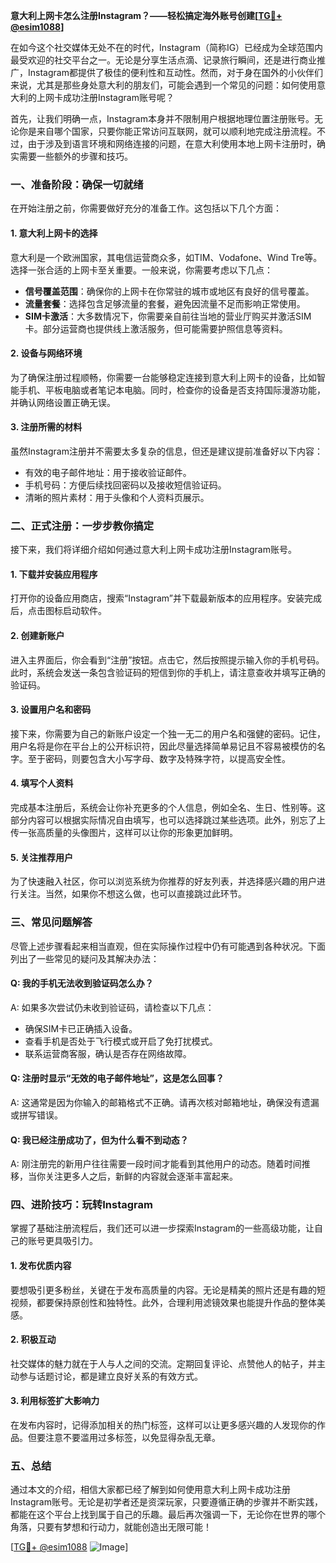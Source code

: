 **意大利上网卡怎么注册Instagram？——轻松搞定海外账号创建[[TG💪+ @esim1088](https://t.me/s/esim1088)]**

在如今这个社交媒体无处不在的时代，Instagram（简称IG）已经成为全球范围内最受欢迎的社交平台之一。无论是分享生活点滴、记录旅行瞬间，还是进行商业推广，Instagram都提供了极佳的便利性和互动性。然而，对于身在国外的小伙伴们来说，尤其是那些身处意大利的朋友们，可能会遇到一个常见的问题：如何使用意大利的上网卡成功注册Instagram账号呢？

首先，让我们明确一点，Instagram本身并不限制用户根据地理位置注册账号。无论你是来自哪个国家，只要你能正常访问互联网，就可以顺利地完成注册流程。不过，由于涉及到语言环境和网络连接的问题，在意大利使用本地上网卡注册时，确实需要一些额外的步骤和技巧。

### 一、准备阶段：确保一切就绪

在开始注册之前，你需要做好充分的准备工作。这包括以下几个方面：

#### 1. 意大利上网卡的选择
意大利是一个欧洲国家，其电信运营商众多，如TIM、Vodafone、Wind Tre等。选择一张合适的上网卡至关重要。一般来说，你需要考虑以下几点：
- **信号覆盖范围**：确保你的上网卡在你常驻的城市或地区有良好的信号覆盖。
- **流量套餐**：选择包含足够流量的套餐，避免因流量不足而影响正常使用。
- **SIM卡激活**：大多数情况下，你需要亲自前往当地的营业厅购买并激活SIM卡。部分运营商也提供线上激活服务，但可能需要护照信息等资料。

#### 2. 设备与网络环境
为了确保注册过程顺畅，你需要一台能够稳定连接到意大利上网卡的设备，比如智能手机、平板电脑或者笔记本电脑。同时，检查你的设备是否支持国际漫游功能，并确认网络设置正确无误。

#### 3. 注册所需的材料
虽然Instagram注册并不需要太多复杂的信息，但还是建议提前准备好以下内容：
- 有效的电子邮件地址：用于接收验证邮件。
- 手机号码：方便后续找回密码以及接收短信验证码。
- 清晰的照片素材：用于头像和个人资料页展示。

### 二、正式注册：一步步教你搞定

接下来，我们将详细介绍如何通过意大利上网卡成功注册Instagram账号。

#### 1. 下载并安装应用程序
打开你的设备应用商店，搜索“Instagram”并下载最新版本的应用程序。安装完成后，点击图标启动软件。

#### 2. 创建新账户
进入主界面后，你会看到“注册”按钮。点击它，然后按照提示输入你的手机号码。此时，系统会发送一条包含验证码的短信到你的手机上，请注意查收并填写正确的验证码。

#### 3. 设置用户名和密码
接下来，你需要为自己的新账户设定一个独一无二的用户名和强健的密码。记住，用户名将是你在平台上的公开标识符，因此尽量选择简单易记且不容易被模仿的名字。至于密码，则要包含大小写字母、数字及特殊字符，以提高安全性。

#### 4. 填写个人资料
完成基本注册后，系统会让你补充更多的个人信息，例如全名、生日、性别等。这部分内容可以根据实际情况自由填写，也可以选择跳过某些选项。此外，别忘了上传一张高质量的头像图片，这样可以让你的形象更加鲜明。

#### 5. 关注推荐用户
为了快速融入社区，你可以浏览系统为你推荐的好友列表，并选择感兴趣的用户进行关注。当然，如果你不想这么做，也可以直接跳过此环节。

### 三、常见问题解答

尽管上述步骤看起来相当直观，但在实际操作过程中仍有可能遇到各种状况。下面列出了一些常见的疑问及其解决办法：

#### Q: 我的手机无法收到验证码怎么办？
A: 如果多次尝试仍未收到验证码，请检查以下几点：
- 确保SIM卡已正确插入设备。
- 查看手机是否处于飞行模式或开启了免打扰模式。
- 联系运营商客服，确认是否存在网络故障。

#### Q: 注册时显示“无效的电子邮件地址”，这是怎么回事？
A: 这通常是因为你输入的邮箱格式不正确。请再次核对邮箱地址，确保没有遗漏或拼写错误。

#### Q: 我已经注册成功了，但为什么看不到动态？
A: 刚注册完的新用户往往需要一段时间才能看到其他用户的动态。随着时间推移，当你关注更多人之后，新鲜的内容就会逐渐丰富起来。

### 四、进阶技巧：玩转Instagram

掌握了基础注册流程后，我们还可以进一步探索Instagram的一些高级功能，让自己的账号更具吸引力。

#### 1. 发布优质内容
要想吸引更多粉丝，关键在于发布高质量的内容。无论是精美的照片还是有趣的短视频，都要保持原创性和独特性。此外，合理利用滤镜效果也能提升作品的整体美感。

#### 2. 积极互动
社交媒体的魅力就在于人与人之间的交流。定期回复评论、点赞他人的帖子，并主动参与话题讨论，都是建立良好关系的有效方式。

#### 3. 利用标签扩大影响力
在发布内容时，记得添加相关的热门标签，这样可以让更多感兴趣的人发现你的作品。但要注意不要滥用过多标签，以免显得杂乱无章。

### 五、总结

通过本文的介绍，相信大家都已经了解到如何使用意大利上网卡成功注册Instagram账号。无论是初学者还是资深玩家，只要遵循正确的步骤并不断实践，都能在这个平台上找到属于自己的乐趣。最后再次强调一下，无论你在世界的哪个角落，只要有梦想和行动力，就能创造出无限可能！

[[TG💪+ @esim1088](https://t.me/s/esim1088) ![Image](https://i.postimg.cc/4NQfJmqS/Snipaste-2025-05-13-00-14-12.png)]